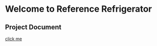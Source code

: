 # Welcome to Reference Refrigerator

## Project Document

[click me](./docs/projectDocument/README.md)
